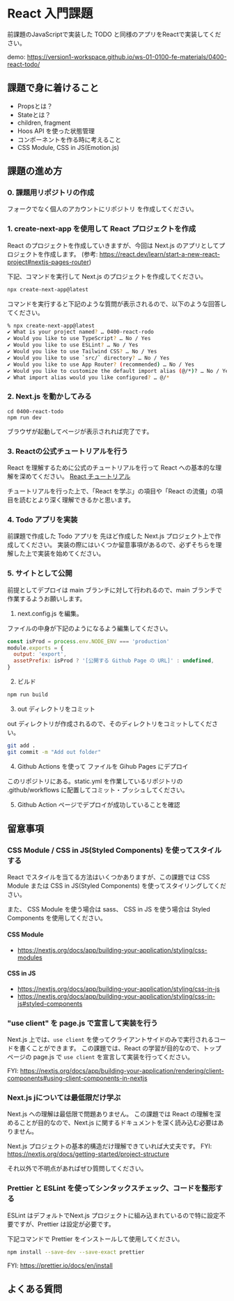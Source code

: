 
# React 入門課題

前課題のJavaScriptで実装した TODO と同様のアプリをReactで実装してください。

demo: https://version1-workspace.github.io/ws-01-0100-fe-materials/0400-react-todo/

## 課題で身に着けること

- Propsとは？
- Stateとは？
- children, fragment
- Hoos API を使った状態管理
- コンポーネントを作る時に考えること
- CSS Module, CSS in JS(Emotion.js)

## 課題の進め方

### 0. 課題用リポジトリの作成

フォークでなく個人のアカウントにリポジトリ を作成してください。

### 1. create-next-app を使用して React プロジェクトを作成

React のプロジェクトを作成していきますが、今回は Next.js のアプリとしてプロジェクトを作成します。
(参考: https://react.dev/learn/start-a-new-react-project#nextjs-pages-router)

下記、コマンドを実行して Next.js のプロジェクトを作成してください。

```bash
npx create-next-app@latest
```

コマンドを実行すると下記のような質問が表示されるので、以下のような回答してください。

```bash
% npx create-next-app@latest
✔ What is your project named? … 0400-react-rodo
✔ Would you like to use TypeScript? … No / Yes
✔ Would you like to use ESLint? … No / Yes
✔ Would you like to use Tailwind CSS? … No / Yes
✔ Would you like to use `src/` directory? … No / Yes
✔ Would you like to use App Router? (recommended) … No / Yes
✔ Would you like to customize the default import alias (@/*)? … No / Yes
✔ What import alias would you like configured? … @/*
```


### 2. Next.js を動かしてみる

```
cd 0400-react-todo
npm run dev
```

ブラウザが起動してページが表示されれば完了です。


### 3. Reactの公式チュートリアルを行う

React を理解するために公式のチュートリアルを行って React への基本的な理解を深めてください。
[React チュートリアル](https://ja.react.dev/learn/tutorial-tic-tac-toe)


チュートリアルを行った上で、「React を学ぶ」の項目や「React の流儀」の項目を読むとより深く理解できるかと思います。

### 4. Todo アプリを実装


前課題で作成した Todo アプリを 先ほど作成した Next.js プロジェクト上で作成してください。
実装の際にはいくつか留意事項があるので、必ずそちらを理解した上で実装を始めてください。

### 5. サイトとして公開

前提としてデプロイは main ブランチに対して行われるので、main ブランチで作業するようお願いします。

1. next.config.js を編集。

ファイルの中身が下記のようになるよう編集してください。

```js
const isProd = process.env.NODE_ENV === 'production'
module.exports = {
  output: 'export',
  assetPrefix: isProd ? '[公開する Github Page の URL]' : undefined,
}
```

2. ビルド

```bash
npm run build
```

3. out ディレクトリをコミット

out ディレクトリが作成されるので、そのディレクトリをコミットしてください。

```bash
git add .
git commit -m "Add out folder"
```

4. Github Actions を使って ファイルを Gihub Pages にデプロイ

このリポジトリにある。static.yml を作業しているリポジトリの .github/workflows に配置してコミット・プッシュしてください。

5. Github Action ページでデプロイが成功していることを確認


## 留意事項

### CSS Module / CSS in JS(Styled Components) を使ってスタイルする

React でスタイルを当てる方法はいくつかありますが、この課題では CSS Module または CSS in JS(Styled Components) を使ってスタイリングしてください。

また、 CSS Module を使う場合は sass、 CSS in JS を使う場合は Styled Components を使用してください。

#### CSS Module

- https://nextjs.org/docs/app/building-your-application/styling/css-modules

#### CSS in JS

- https://nextjs.org/docs/app/building-your-application/styling/css-in-js
- https://nextjs.org/docs/app/building-your-application/styling/css-in-js#styled-components


### "use client" を page.js で宣言して実装を行う

Next.js 上では、`use client` を使ってクライアントサイドのみで実行されるコードを書くことができます。
この課題では、React の学習が目的なので、トップページの page.js で `use client` を宣言して実装を行ってください。

FYI: https://nextjs.org/docs/app/building-your-application/rendering/client-components#using-client-components-in-nextjs

### Next.js jについては最低限だけ学ぶ

Next.js への理解は最低限で問題ありません。
この課題では React の理解を深めることが目的なので、Next.js に関するドキュメントを深く読み込む必要はありません。

Next.js プロジェクトの基本的構造だけ理解できていれば大丈夫です。
FYI: https://nextjs.org/docs/getting-started/project-structure

それ以外で不明点があればぜひ質問してください。

### Prettier と ESLint を使ってシンタックスチェック、コードを整形する

ESLint はデフォルトでNext.js プロジェクトに組み込まれているので特に設定不要ですが、Prettier は設定が必要です。

下記コマンドで Prettier をインストールして使用してください。

```bash
npm install --save-dev --save-exact prettier
```

FYI: https://prettier.io/docs/en/install

## よくある質問

